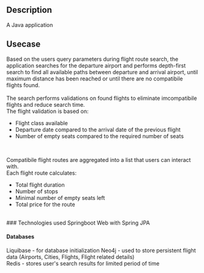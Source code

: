 ## Description
A Java application

## Usecase
Based on the users query parameters during flight route search, the application searches for the departure airport and performs depth-first search to find all available paths between departure and arrival airport, until maximum distance has been reached or until there are no compatibile flights found. <br>
<br>
The search performs validations on found flights to eliminate imcompatibile flights and reduce search time. <br>
The flight validation is based on:
- Flight class available
- Departure date compared to the arrival date of the previous flight
- Number of empty seats compared to the required number of seats
<br>

Compatibile flight routes are aggregated into a list that users can interact with. <br>
Each flight route calculates:
- Total flight duration
- Number of stops
- Minimal number of empty seats left
- Total price for the route
<br>
### Technologies used
Springboot Web with Spring JPA

#### Databases
Liquibase - for database initialization
Neo4j - used to store persistent flight data (Airports, Cities, Flights, Flight related details) <br>
Redis - stores user's search results for limited period of time <br>
